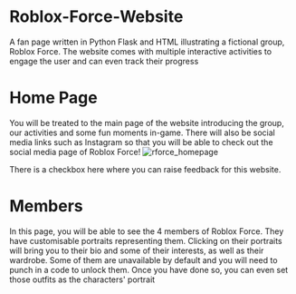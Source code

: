 # Roblox-Force-Website
A fan page written in Python Flask and HTML illustrating a fictional group, Roblox Force. The website comes with multiple interactive activities to engage the user and can even track their progress

# Home Page
You will be treated to the main page of the website introducing the group, our activities and some fun moments in-game. There will also be social media links such as Instagram so that you will be able to check out the social media page of Roblox Force! ![rforce_homepage](rforce_hompage.png)

There is a checkbox here where you can raise feedback for this website.

# Members
In this page, you will be able to see the 4 members of Roblox Force. They have customisable portraits representing them. Clicking on their portraits will bring you to their bio and some of their interests, as well as their wardrobe. Some of them are unavailable by default and you will need to punch in a code to unlock them. Once you have done so, you can even set those outfits as the characters' portrait
